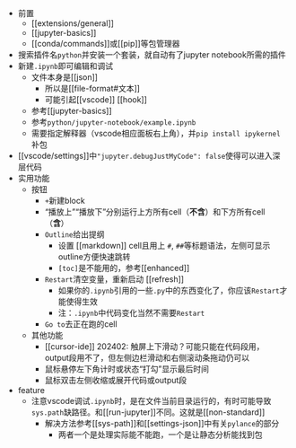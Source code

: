 - 前置
  - [[extensions/general]]
  - [[jupyter-basics]]
  - [[conda/commands]]或[[pip]]等包管理器
- 搜索插件名`python`并安装一个套装，就自动有了jupyter notebook所需的插件
- 新建`.ipynb`即可编辑和调试
  - 文件本身是[[json]]
    - 所以是[[file-format#文本]]
    - 可能引起[[vscode]] [[hook]]
  - 参考[[jupyter-basics]]
  - 参考`python/jupyter-notebook/example.ipynb`
  - 需要指定解释器（vscode相应面板右上角），并`pip install ipykernel`补包
- [[vscode/settings]]中`"jupyter.debugJustMyCode": false`使得可以进入深层代码
- 实用功能
  - 按钮
    - `+`新建block
    - “播放上”“播放下”分别运行上方所有cell（**不含**）和下方所有cell（**含**）
    - `Outline`给出提纲
      - 设置 [[markdown]] cell且用上 `#`, `##`等标题语法，左侧可显示outline方便快速跳转
      - `[toc]`是不能用的，参考[[enhanced]]
    - `Restart`清空变量，重新启动 [[refresh]]
      - 如果你的`.ipynb`引用的一些`.py`中的东西变化了，你应该`Restart`才能使得生效
      - 注：`.ipynb`中代码变化当然不需要`Restart`
    - `Go to`去正在跑的cell
  - 其他功能
    - [[cursor-ide]] 202402: 触屏上下滑动？可能只能在代码段用，output段用不了，但左侧边栏滑动和右侧滚动条拖动仍可以
    - 鼠标悬停左下角计时或状态“打勾”显示最后时间
    - 鼠标双击左侧收缩或展开代码或output段
- feature
  - 注意vscode调试`.ipynb`时，是在文件当前目录运行的，有时可能导致`sys.path`缺路径。和[[run-jupyter]]不同。这就是[[non-standard]]
    - 解决方法参考[[sys-path]]和[[settings-json]]中有关`pylance`的部分
      - 两者一个是处理实际能不能跑，一个是让静态分析能找到包


